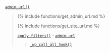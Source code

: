 <p><code><a href="https://developer.wordpress.org/reference/functions/admin_url/">admin_url()</a></code></p>

<blockquote>

{% include functions/get_admin_url.md %}

{% include functions/get_site_url.md %}

 [`apply_filters()`](https://developer.wordpress.org/reference/functions/apply_filters/) - [`admin_url`](https://developer.wordpress.org/reference/hooks/admin_url/)
 
> [`_wp_call_all_hook()`](https://developer.wordpress.org/reference/functions/_wp_call_all_hook/)

</blockquote>

